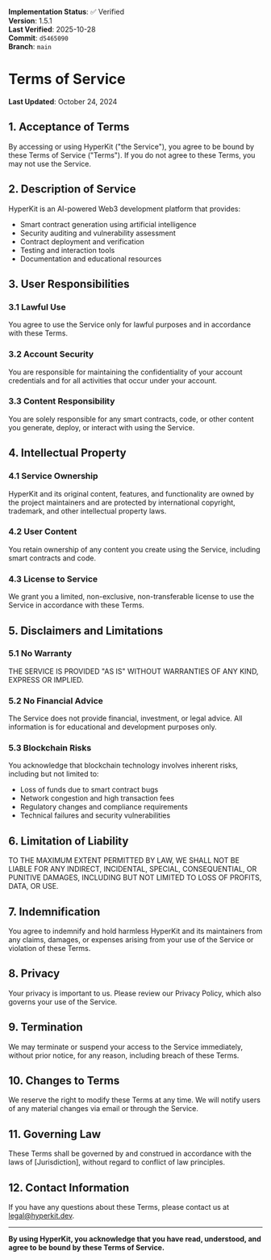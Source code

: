 <!-- AUDIT_BADGE_START -->
**Implementation Status**: ✅ Verified  
**Version**: 1.5.1  
**Last Verified**: 2025-10-28  
**Commit**: `d5465090`  
**Branch**: `main`  
<!-- AUDIT_BADGE_END -->

# Terms of Service

**Last Updated**: October 24, 2024

## 1. Acceptance of Terms

By accessing or using HyperKit ("the Service"), you agree to be bound by these Terms of Service ("Terms"). If you do not agree to these Terms, you may not use the Service.

## 2. Description of Service

HyperKit is an AI-powered Web3 development platform that provides:
- Smart contract generation using artificial intelligence
- Security auditing and vulnerability assessment
- Contract deployment and verification
- Testing and interaction tools
- Documentation and educational resources

## 3. User Responsibilities

### 3.1 Lawful Use
You agree to use the Service only for lawful purposes and in accordance with these Terms.

### 3.2 Account Security
You are responsible for maintaining the confidentiality of your account credentials and for all activities that occur under your account.

### 3.3 Content Responsibility
You are solely responsible for any smart contracts, code, or other content you generate, deploy, or interact with using the Service.

## 4. Intellectual Property

### 4.1 Service Ownership
HyperKit and its original content, features, and functionality are owned by the project maintainers and are protected by international copyright, trademark, and other intellectual property laws.

### 4.2 User Content
You retain ownership of any content you create using the Service, including smart contracts and code.

### 4.3 License to Service
We grant you a limited, non-exclusive, non-transferable license to use the Service in accordance with these Terms.

## 5. Disclaimers and Limitations

### 5.1 No Warranty
THE SERVICE IS PROVIDED "AS IS" WITHOUT WARRANTIES OF ANY KIND, EXPRESS OR IMPLIED.

### 5.2 No Financial Advice
The Service does not provide financial, investment, or legal advice. All information is for educational and development purposes only.

### 5.3 Blockchain Risks
You acknowledge that blockchain technology involves inherent risks, including but not limited to:
- Loss of funds due to smart contract bugs
- Network congestion and high transaction fees
- Regulatory changes and compliance requirements
- Technical failures and security vulnerabilities

## 6. Limitation of Liability

TO THE MAXIMUM EXTENT PERMITTED BY LAW, WE SHALL NOT BE LIABLE FOR ANY INDIRECT, INCIDENTAL, SPECIAL, CONSEQUENTIAL, OR PUNITIVE DAMAGES, INCLUDING BUT NOT LIMITED TO LOSS OF PROFITS, DATA, OR USE.

## 7. Indemnification

You agree to indemnify and hold harmless HyperKit and its maintainers from any claims, damages, or expenses arising from your use of the Service or violation of these Terms.

## 8. Privacy

Your privacy is important to us. Please review our Privacy Policy, which also governs your use of the Service.

## 9. Termination

We may terminate or suspend your access to the Service immediately, without prior notice, for any reason, including breach of these Terms.

## 10. Changes to Terms

We reserve the right to modify these Terms at any time. We will notify users of any material changes via email or through the Service.

## 11. Governing Law

These Terms shall be governed by and construed in accordance with the laws of [Jurisdiction], without regard to conflict of law principles.

## 12. Contact Information

If you have any questions about these Terms, please contact us at legal@hyperkit.dev.

---

**By using HyperKit, you acknowledge that you have read, understood, and agree to be bound by these Terms of Service.**
